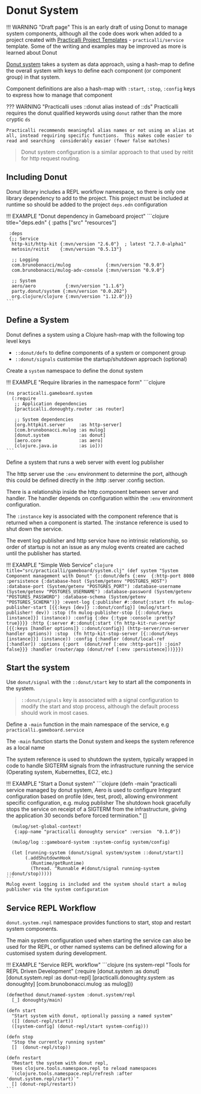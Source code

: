 # Donut System

!!! WARNING "Draft page"
    This is an early draft of using Donut to manage system components, although all the code does work when added to a project created with [Practicalli Project Templates](https://github.com/practicalli/project-templates/) - `practicalli/service` template.  Some of the writing and examples may be improved as more is learned about Donut


[Donut system](https://github.com/donut-party/system) takes a system as data approach, using a hash-map to define the overall system with keys to define each component (or component group) in that system.

Component definitions are also a hash-map with `:start`, `:stop`, `:config` keys to express how to manage that component

??? WARNING "Practicalli uses ::donut alias instead of ::ds"
    Practicalli requires the donut qualified keywords using `donut` rather than the more cryptic `ds`

    Practicalli recommends meaningful alias names or not using an alias at all, instead requiring specific functions.  This makes code easier to read and searching  considerably easier (fewer false matches)



> Donut system configuration is a similar approach to that used by reitit for http request routing.


## Including Donut

Donut library includes a REPL workflow namespace, so there is only one library dependency to add to the project.  This project must be included at runtime so should be added to the project `deps.edn` configuration

!!! EXAMPLE "Donut dependency in Gameboard project"
    ```clojure title="deps.edn"
    {
    :paths
     ["src" "resources"]

     :deps
     {;; Service
      http-kit/http-kit {:mvn/version "2.6.0"}  ; latest "2.7.0-alpha1"
      metosin/reitit    {:mvn/version "0.5.13"}

      ;; Logging
      com.brunobonacci/mulog             {:mvn/version "0.9.0"}
      com.brunobonacci/mulog-adv-console {:mvn/version "0.9.0"}

      ;; System
      aero/aero           {:mvn/version "1.1.6"}
      party.donut/system {:mvn/version "0.0.202"}
      org.clojure/clojure {:mvn/version "1.12.0"}}}
    ```


## Define a System

Donut defines a system using a Clojure hash-map with the following top level keys

- `::donut/defs` to define components of a system or component group
- `::donut/signals` customise the startup/shutdown approach (optional)


Create a `system` namespace to define the donut system


!!! EXAMPLE "Require libraries in the namespace form"
    ```clojure

    (ns practicalli.gameboard.system
      (:require
       ;; Application dependencies
       [practicalli.donoughty.router :as router]

       ;; System dependencies
       [org.httpkit.server     :as http-server]
       [com.brunobonacci.mulog :as mulog]
       [donut.system           :as donut]
       [aero.core              :as aero]
       [clojure.java.io        :as io]))
    ```

Define a system that runs a web server with event log publisher

The http server use the `:env` environment to determine the port, although this could be defined directly in the :http :server :config section.

There is a relationship inside the http component between server and handler.  The handler depends on configuration within the `:env` environment configuration.

The `:instance` key is associated with the component reference that is returned when a component is started.  The :instance reference is used to shut down the service.

The event log publisher and http service have no intrinsic relationship, so order of startup is not an issue as any mulog events created are cached until the publisher has started.

!!! EXAMPLE "Simple Web Service"
    ```clojure title="src/practicalli/gameboard/system.clj"
    (def system
      "System Component management with Donut"
      {::donut/defs
       {:env  {:http-port 8080
               :persistence {:database-host (System/getenv "POSTGRES_HOST")
                             :database-port (System/getenv "POSTGRES_PORT")
                             :database-username (System/getenv "POSTGRES_USERNAME")
                             :database-password (System/getenv "POSTGRES_PASSWORD")
                             :database-schema (System/getenv "POSTGRES_SCHEMA")}}
        :event-log {:publisher
                    #::donut{:start (fn mulog-publisher-start
                                      [{{:keys [dev]} ::donut/config}]
                                      (mulog/start-publisher! dev))
                             :stop (fn mulog-publisher-stop
                                     [{::donut/keys [instance]}]
                                     (instance))
                             :config {:dev {:type :console :pretty? true}}}}
        :http {:server
               #::donut{:start (fn http-kit-run-server
                                 [{{:keys [handler options]} ::donut/config}]
                                 (http-server/run-server handler options))
                        :stop  (fn http-kit-stop-server
                                 [{::donut/keys [instance]}]
                                 (instance))
                        :config {:handler (donut/local-ref [:handler])
                                 :options {:port  (donut/ref [:env :http-port])
                                           :join? false}}}
               :handler (router/app (donut/ref [:env :persistence]))}}})
    ```


## Start the system

Use `donut/signal` with the `::donut/start` key to start all the components in the system.

> `::donut/signals` key is associated with a signal configuration to modify the start and stop process, although the default process should work in most cases.

Define a `-main` function in the main namespace of the service, e.g `practicalli.gameboard.service`

The `-main` function starts the Donut system and keeps the system reference as a local name

The system reference is used to shutdown the system, typically wrapped in code to handle SIGTERM signals from the infrastructure running the service (Operating system, Kubernettes, EC2, etc.)



!!! EXAMPLE "Start a Donut system"
    ```clojure
    (defn -main
      "practicalli service managed by donut system,
      Aero is used to configure Integrant configuration based on profile (dev, test, prod),
      allowing environment specific configuration, e.g. mulog publisher
      The shutdown hook gracefully stops the service on receipt of a SIGTERM from the infrastructure,
      giving the application 30 seconds before forced termination."
      []

      (mulog/set-global-context!
       {:app-name "practicalli donoughty service" :version  "0.1.0"})

      (mulog/log ::gameboard-system :system-config system/config)

      (let [running-system (donut/signal system/system ::donut/start)]
           (.addShutdownHook
             (Runtime/getRuntime)
             (Thread. ^Runnable #(donut/signal running-system ::donut/stop)))))
    ```
    Mulog event logging is included and the system should start a mulog publisher via the system configuration


## Service REPL Workflow

`donut.system.repl` namespace provides functions to start, stop and restart system components.

The main system configuration used when starting the service can also be used for the REPL, or other named systems can be defined allowing for a customised system during development.


!!! EXAMPLE "Service REPL workflow"
    ```clojure
    (ns system-repl
      "Tools for REPL Driven Development"
      (:require
       [donut.system :as donut]
       [donut.system.repl :as donut-repl]
       [practicalli.donoughty.system :as donoughty]
       [com.brunobonacci.mulog :as mulog]))

    (defmethod donut/named-system :donut.system/repl
      [_] donoughty/main)

    (defn start
      "Start system with donut, optionally passing a named system"
      ([] (donut-repl/start))
      ([system-config] (donut-repl/start system-config)))

    (defn stop
      "Stop the currently running system"
      []  (donut-repl/stop))

    (defn restart
      "Restart the system with donut repl,
      Uses clojure.tools.namespace.repl to reload namespaces
      `(clojure.tools.namespace.repl/refresh :after 'donut.system.repl/start)`"
      [] (donut-repl/restart))
    ```
